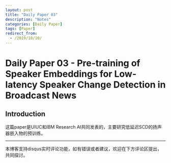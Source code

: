 ```yaml
---
layout: post
title: "Daily Paper 03"
description: "Notes"
categories: [Daily Paper]
tags: [Paper]
redirect_from:
  - /2019/10/10/
---
```


# Daily Paper 03 - Pre-training of Speaker Embeddings for Low-latency Speaker Change Detection in Broadcast News  

## Introduction  

这篇paper是UIUC和IBM Research AI共同发表的，主要研究低延迟SCD的扬声器嵌入物的预训练。


---
本博客支持disqus实时评论功能，如有错误或者建议，欢迎在下方评论区提出，共同探讨。  

